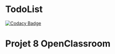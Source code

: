 # TodoList

[![Codacy Badge](https://api.codacy.com/project/badge/Grade/cdc06d795e8d4a0caf14de53dc301bc1)](https://app.codacy.com/gh/nixehooked/TodoList?utm_source=github.com&utm_medium=referral&utm_content=nixehooked/TodoList&utm_campaign=Badge_Grade)

# Projet 8 OpenClassroom

